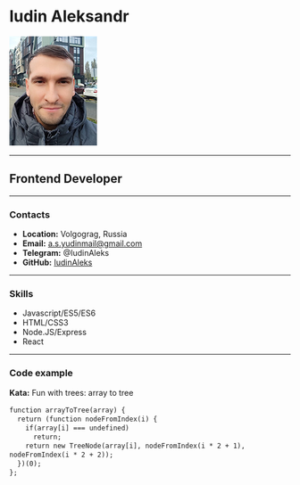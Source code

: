 # Iudin Aleksandr

![avatar](/img/avatar.jpg "Аватар")
***

## Frontend Developer

***

### Contacts

* **Location:** Volgograg, Russia
* **Email:** a.s.yudinmail@gmail.com
* **Telegram:** @IudinAleks
* **GitHub:** [IudinAleks](https://github.com/IudinAleks "GitHub")

***

### Skills

 * Javascript/ES5/ES6
 * HTML/CSS3
 * Node.JS/Express
 * React 

***

### Code example

**Kata:** Fun with trees: array to tree

```
function arrayToTree(array) {
  return (function nodeFromIndex(i) {
    if(array[i] === undefined)
      return;
    return new TreeNode(array[i], nodeFromIndex(i * 2 + 1), nodeFromIndex(i * 2 + 2));
  })(0);
};
```
